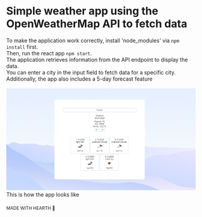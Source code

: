 # Simple weather app using the OpenWeatherMap API to fetch data
To make the application work correctly, install 'node_modules' via `npm install` first.<br>
Then, run the react app `npm start`.<br>
The application retrieves information from the API endpoint to display the data.<br>
You can enter a city in the input field to fetch data for a specific city.<br>
Additionally, the app also includes a 5-day forecast feature
<br><br>
![Alt text](https://github.com/XarrrdaS/main/blob/main/React%20-%20Weather%20App/screenshots/screenshot.png?raw=true)
This is how the app looks like

<sub>MADE WITH HEARTH 🖤</sub>
